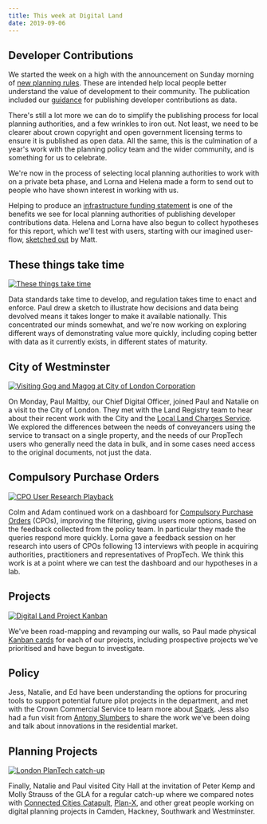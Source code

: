 ```yaml
---
title: This week at Digital Land
date: 2019-09-06
---
```


## Developer Contributions
We started the week on a high with the announcement on Sunday morning of [new planning rules](https://www.gov.uk/government/news/communities-to-see-how-housing-developers-cash-benefits-them-thanks-to-new-planning-rules). These are intended help local people better understand the value of development to their community. The publication included our [guidance](https://www.gov.uk/guidance/publish-your-developer-contributions-data) for publishing developer contributions as data.

There's still a lot more we can do to simplify the publishing process for local planning authorities, and a few wrinkles to iron out. Not least, we need to be clearer about crown copyright and open government licensing terms to ensure it is published as open data. All the same, this is the culmination of a year's work with the planning policy team and the wider community, and is something for us to celebrate.

We're now in the process of selecting local planning authorities to work with on a private beta phase, and Lorna and Helena made a form to send out to people who have shown interest in working with us.

Helping to produce an [infrastructure funding statement](https://www.gov.uk/guidance/community-infrastructure-levy#para17) is one of the benefits we see for local planning authorities of publishing developer contributions data. Helena and Lorna have also begun to collect hypotheses for this report, which we'll test with users, starting with our imagined user-flow, [sketched out](https://drive.google.com/file/d/1qZkIBw0-a-_Tr-dwaikqBDGdLmQjtisP/edit) by Matt.

## These things take time
<a href="https://www.flickr.com/photos/psd/48671872277/in/dateposted-public/" title="These things take time"><img src="https://live.staticflickr.com/65535/48671872277_5304e4f87d_b.jpg" alt="These things take time"></a>

Data standards take time to develop, and regulation takes time to enact and enforce. Paul drew a sketch to illustrate how decisions and data being devolved means it takes longer to make it available nationally. This concentrated our minds somewhat, and we're now working on exploring different ways of demonstrating value more quickly, including coping better with data as it currently exists, in different states of maturity.

## City of Westminster
<a href="https://www.flickr.com/photos/psd/48664779481/in/dateposted-public/" title="Visiting Gog and Magog at City of London Corporation"><img src="https://live.staticflickr.com/65535/48664779481_9a29c24234_b.jpg" alt="Visiting Gog and Magog at City of London Corporation"></a>

On Monday, Paul Maltby, our Chief Digital Officer, joined Paul and Natalie on a visit to the City of London. They met with the Land Registry team to hear about their recent work with the City and the <a href="https://search-local-land-charges.service.gov.uk/">Local Land Charges Service</a>. We explored the differences between the needs of conveyancers using the service to transact on a single property, and the needs of our PropTech users who generally need the data in bulk, and in some cases need access to the original documents, not just the data.

## Compulsory Purchase Orders
<a href="https://www.flickr.com/photos/psd/48678977177/in/dateposted/" title="CPO User Research Playback"><img src="https://live.staticflickr.com/65535/48678977177_7f300f3483_b.jpg" alt="CPO User Research Playback"></a>

Colm and Adam continued work on a dashboard for [Compulsory Purchase Orders](https://digital-land.github.io/project/compulsory-purchase-orders/) (CPOs), improving the filtering, giving users more options, based on the feedback collected from the policy team. In particular they made the queries respond more quickly.  Lorna gave a feedback session on her research into users of CPOs following 13 interviews with people in acquiring authorities, practitioners and representatives of PropTech. We think this work is at a point where we can test the dashboard and our hypotheses in a lab.

## Projects
<a href="https://www.flickr.com/photos/psd/48665085338/in/dateposted-public/" title="Kanban"><img src="https://live.staticflickr.com/65535/48665085338_cfec8d7774_b.jpg" alt="Digital Land Project Kanban"></a>

We've been road-mapping and revamping our walls, so Paul made physical [Kanban cards](https://digital-land.github.io/project-kanban-cards/) for each of our projects, including prospective projects we've prioritised and have begun to investigate.

## Policy
Jess, Natalie, and Ed have been understanding the options for procuring tools to support potential future pilot projects in the department, and met with the Crown Commercial Service to learn more about [Spark](https://www.crowncommercial.gov.uk/agreements/RM6094). Jess also had a fun visit from [Antony Slumbers](https://twitter.com/antonyslumbers) to share the work we've been doing and talk about innovations in the residential market.

## Planning Projects
<a href="https://www.flickr.com/photos/psd/48688284732/in/dateposted-public/" title="London PlanTech catch-up"><img src="https://live.staticflickr.com/65535/48688284732_c9bb8d1bd9_b.jpg" alt="London PlanTech catch-up"></a>

Finally, Natalie and Paul visited City Hall at the invitation of Peter Kemp and Molly Strauss of the GLA for a regular catch-up where we compared notes with [Connected Cities Catapult](https://futurecities.catapult.org.uk/), [Plan-X](https://www.planx.uk/), and other great people working on digital planning projects in Camden, Hackney, Southwark and Westminster.
